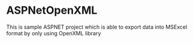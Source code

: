 # ASPNetOpenXML
This is sample ASPNET project which is able to export data into MSExcel format by only using OpenXML library

